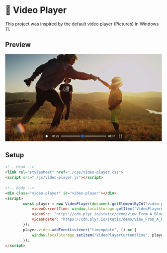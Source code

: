 # 🎥 Video Player
This project was inspired by the default video player (Pictures) in Windows 11.

## Preview
<img src="preview.png">

## Setup
```html
<!-- Head -->
<link rel="stylesheet" href="./css/video-player.css">
<script src="./js/video-player.js"></script>

<!-- Body -->
<div class="video-player" id="video-player"></div>
<script>
        const player = new VideoPlayer(document.getElementById("video-player"), {
            videoCurrentTime: window.localStorage.getItem("VideoPlayerCurrentTime"),
            videoSrc: "https://cdn.plyr.io/static/demo/View_From_A_Blue_Moon_Trailer-1080p.mp4",
            videoPoster: "https://cdn.plyr.io/static/demo/View_From_A_Blue_Moon_Trailer-HD.jpg"
        });
        player.video.addEventListener("timeupdate", () => {
            window.localStorage.setItem("VideoPlayerCurrentTime", player.video.currentTime);
        });
</script>
```
